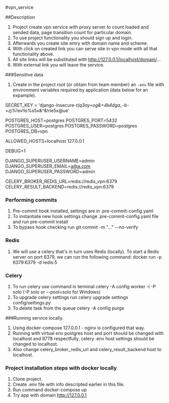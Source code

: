 #vpn_service

##Description
1. Project create vpn service with proxy server to count loaded and sended data,
    page transition count for particular domain.
2. To use project functionality you should sign up and login.
3. Afterwards you create site entry with domain name and scheme.
4. With click on created link you can serve site in vpn mode with all that 
    functionality above.
5. All site links will be substituted with http://127.0.0.1/localhost/domain/...
6. With external link you will leave the service.

###Sensitive data
1. Create in the project root (or obtain from team member) an `.env` file with 
environment variables required by application (data below for an expample). 

SECRET_KEY = 'django-insecure-*t(q3ay=og&+4k4dga_-b-+zj%*!ev!lo%s5x&^&!rie5x@ue'

POSTGRES_HOST=postgres
POSTGRES_PORT=5432
POSTGRES_USER=postgres
POSTGRES_PASSWORD=postgres
POSTGRES_DB=vpn

ALLOWED_HOSTS=localhost 127.0.0.1

DEBUG=1

DJANGO_SUPERUSER_USERNAME=admin
DJANGO_SUPERUSER_EMAIL=a@a.com
DJANGO_SUPERUSER_PASSWORD=admin

CELERY_BROKER_REDIS_URL=redis://redis_vpn:6379
CELERY_RESULT_BACKEND=redis://redis_vpn:6379

### Performing commits

1. Pre-commit hook installed, settings are in .pre-commit-config.yaml
2. To instantiate new hook settings change .pre-commit-config.yaml file
     and run     pre-commit install
3. To bypass hook checking run      git commit -m "..." --no-verify

### Redis

1. We will use a celery that's in turn uses Redis (locally). 
    To start a Redis server on port 6379, we can run the following command:
        docker run -p 6379:6379 -d redis:5

### Celery

1. To run celery use command in terminal
    celery -A config worker -l -P solo (-P solo or --pool=solo for Windows)
2. To upgrade celery settings run
    celery upgrade settings config/settings.py
3. To delete task from the queue
    celery -A config purge


###Running service locally.
1. Using docker-compose  127.0.0.1 - nginx is configured that way.
2. Running with virtual env postgres host and port should be changed with localhost
   and 8778 respectfully, celery .env host settings should be changed to localhost.
3. Also change celery_broker_redis_url and celery_result_backend host to localhost.


### Project installation steps with docker locally

1. Clone project.
2. Create .env file with info descripted earlier in this file.
3. Run command 
    docker-compose up
6. Try app with domain http://127.0.0.1
